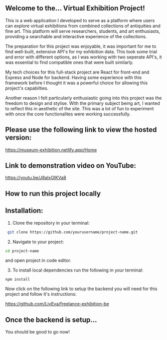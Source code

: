 ## Welcome to the... Virtual Exhibition Project!


This is a web application I developed to serve as a platform where users can explore virtual exhibitions from combined collections of antiquities and fine art. This platform will serve researchers, students, and art enthusiasts, providing a searchable and interactive experience of the collections.

The preparation for this project was enjoyable, it was important for me to find well-built, extensive API's for my exhibition data. This took some trial and error with different options, as I was working with two seperate API's, it was essential to find compatible ones that were built similarly. 

My tech choices for this full-stack project are React for front-end and Express and Node for backend. Having some experience with this framework before I thought it was a powerful choice for allowing this project's capabilties. 

Another reason I felt particularly enthusiastic going into this project was the freedom to design and stylise. With the primary subject being art, I wanted to reflect this in aesthetic of the site. This was a lot of fun to experiment with once the core functionalites were working successfully. 

## Please use the following link to view the hosted version:

https://museum-exhibition.netlify.app/Home

## Link to demonstration video on YouTube:

https://youtu.be/J8alxGIKVa8

## How to run this project locally

## Installation:
1. Clone the repository in your terminal:
   
  ```sh
   git clone https://github.com/yourusername/project-name.git
   ```

2. Navigate to your project:

```sh
cd project-name
```

and open project in code editor.

3. To install local dependencies run the following in your terminal:

```
npm install
```

Now click on the following link to setup the backend you will need for this project and follow it's instructions:

https://github.com/LivEva/freelance-exhibition-be

## Once the backend is setup...

You should be good to go now!


